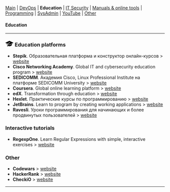 [Main](README.md) | [DevOps](devops.md) | __Education__ | [IT Security](itsecurity.md) | [Manuals & online tools](manuals.md) | [Programming](program.md) | [SysAdmin](sysadmin.md) | [YouTube](youtube.md) | [Other](other.md)

#### Education
***

### ![Education](img/education_logo_.png) Education platforms
+ __Stepik__. Образовательная платформа и конструктор
онлайн-курсов > [website](https://stepik.org/)
+ __Cisco Networking Academy__. Global IT and cybersecurity education program > [website](https://www.netacad.com/)
+ __SEDICOMM__. Академия Cisco, Linux Professional Institute на платформе SEDICOMM University > [website](https://edu-cisco.org/)
+ __Coursera__. Global online learning platform > [website](https://www.coursera.org/)
+ __edX__. Transformation through education > [website](https://www.edx.org/)
+ __Hexlet__. Практические курсы по программированию > [website](https://hexlet.io/)
+ __JetBrains__. Learn to program by creating working applications > [website](https://www.jetbrains.com/academy/)
+ __Ravesli__. Уроки программирования для начинающих и более продвинутых пользователей > [website](https://ravesli.com/)


### Interactive tutorials
+ __RegexpOne__. Learn Regular Expressions with simple, interactive exercises > [website](https://regexone.com/)


### Other
+ __Codewars__ > [website](https://www.codewars.com/)
+ __HackerRank__ > [website](https://www.hackerrank.com/)
+ __CheckiO__ > [website](https://checkio.org/)

***
